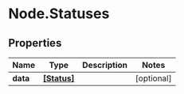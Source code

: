 # Node.Statuses

## Properties

Name | Type | Description | Notes
------------ | ------------- | ------------- | -------------
**data** | [**[Status]**](Status.md) |  | [optional] 


